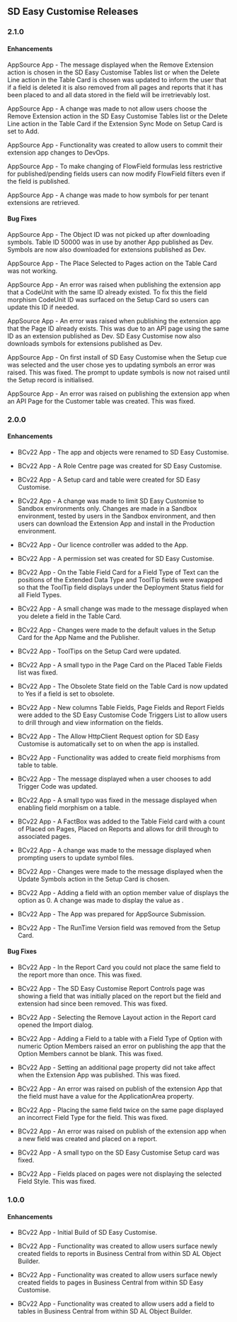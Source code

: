 ## SD Easy Customise Releases

### 2.1.0

#### Enhancements

AppSource App - The message displayed when the Remove Extension action is chosen in the SD Easy Customise Tables list or when the Delete Line action in the Table Card is chosen was updated to inform the user that if a field is deleted it is also removed from all pages and reports that it has been placed to and all data stored in the field will be irretrievably lost.

AppSource App - A change was made to not allow users choose the Remove Extension action in the SD Easy Customise Tables list or the Delete Line action in the Table Card if the Extension Sync Mode on Setup Card is set to Add.

AppSource App - Functionality was created to allow users to commit their extension app changes to DevOps.

AppSource App - To make changing of FlowField formulas less restrictive for published/pending fields users can now modify FlowField filters even if the field is published.

AppSource App - A change was made to how symbols for per tenant extensions are retrieved.

#### Bug Fixes

AppSource App - The Object ID was not picked up after downloading symbols. Table ID 50000 was in use by another App published as Dev. Symbols are now also downloaded for extensions published as Dev.

AppSource App - The Place Selected to Pages action on the Table Card was not working.

AppSource App - An error was raised when publishing the extension app that a CodeUnit with the same ID already existed. To fix this the field morphism CodeUnit ID was surfaced on the Setup Card so users can update this ID if needed.

AppSource App - An error was raised when publishing the extension app that the Page ID already exists. This was due to an API page using the same ID as an extension published as Dev. SD Easy Customise now also downloads symbols for extensions published as Dev.

AppSource App - On first install of SD Easy Customise when the Setup cue was selected and the user chose yes to updating symbols an error was raised. This was fixed. The prompt to update symbols is now not raised until the Setup record is initialised.

AppSource App - An error was raised on publishing the extension app when an API Page for the Customer table was created. This was fixed.

### 2.0.0

#### Enhancements

- BCv22 App - The app and objects were renamed to SD Easy Customise. 

- BCv22 App - A Role Centre page was created for SD Easy Customise. 

- BCv22 App - A Setup card and table were created for SD Easy Customise. 

- BCv22 App - A change was made to limit SD Easy Customise to Sandbox environments only. Changes are made in a Sandbox environment, tested by users in the Sandbox environment, and then users can download the Extension App and install in the Production environment. 

- BCv22 App - Our licence controller was added to the App. 

- BCv22 App - A permission set was created for SD Easy Customise. 

- BCv22 App - On the Table Field Card for a Field Type of Text can the positions of the Extended Data Type and ToolTip fields were swapped so that the ToolTip field displays under the Deployment Status field for all Field Types.  

- BCv22 App - A small change was made to the message displayed when you delete a field in the Table Card.  

- BCv22 App - Changes were made to the default values in the Setup Card for the App Name and the Publisher. 

- BCv22 App - ToolTips on the Setup Card were updated.  

- BCv22 App - A small typo in the Page Card on the Placed Table Fields list was fixed.  

- BCv22 App - The Obsolete State field on the Table Card is now updated to Yes if a field is set to obsolete.  

- BCv22 App - New columns Table Fields, Page Fields and Report Fields were added to the SD Easy Customise Code Triggers List to allow users to drill through and view information on the fields. 

- BCv22 App - The Allow HttpClient Request option for SD Easy Customise is automatically set to on when the app is installed.  

- BCv22 App - Functionality was added to create field morphisms from table to table. 

- BCv22 App - The message displayed when a user chooses to add Trigger Code was updated.  

- BCv22 App - A small typo was fixed in the message displayed when enabling field morphism on a table. 

- BCv22 App - A FactBox was added to the Table Field card with a count of Placed on Pages, Placed on Reports and allows for drill through to associated pages.  

- BCv22 App - A change was made to the message displayed when prompting users to update symbol files.  

- BCv22 App - Changes were made to the message displayed when the Update Symbols action in the Setup Card is chosen.  

- BCv22 App -  Adding a field with an option member value of <blank> displays the option as 0. A change was made to display the value as <blank>.

- BCv22 App - The App was prepared for AppSource Submission.

- BCv22 App - The RunTime Version field was removed from the Setup Card.

#### Bug Fixes

- BCv22 App - In the Report Card you could not place the same field to the report more than once. This was fixed.  

- BCv22 App - The SD Easy Customise Report Controls page was showing a field that was initially placed on the report but the field and extension had since been removed. This was fixed.  

- BCv22 App - Selecting the Remove Layout action in the Report card opened the Import dialog.  

- BCv22 App - Adding a Field to a table with a Field Type of Option with numeric Option Members raised an error on publishing the app that the Option Members cannot be blank. This was fixed.  

- BCv22 App - Setting an additional page property did not take affect when the Extension App was published. This was fixed.   

- BCv22 App - An error was raised on publish of the extension App that the field must have a value for the ApplicationArea property. 

- BCv22 App - Placing the same field twice on the same page displayed an incorrect Field Type for the field. This was fixed.   

- BCv22 App - An error was raised on publish of the extension app when a new field was created and placed on a report. 

- BCv22 App - A small typo on the SD Easy Customise Setup card was fixed.   

- BCv22 App - Fields placed on pages were not displaying the selected Field Style. This was fixed. 

### 1.0.0

#### Enhancements

- BCv22 App - Initial Build of SD Easy Customise.  

- BCv22 App - Functionality was created to allow users surface newly created fields to reports in Business Central from within SD AL Object Builder.  

- BCv22 App - Functionality was created to allow users surface newly created fields to pages in Business Central from within SD Easy Customise.  

- BCv22 App - Functionality was created to allow users add a field to tables in Business Central from within SD AL Object Builder.  



